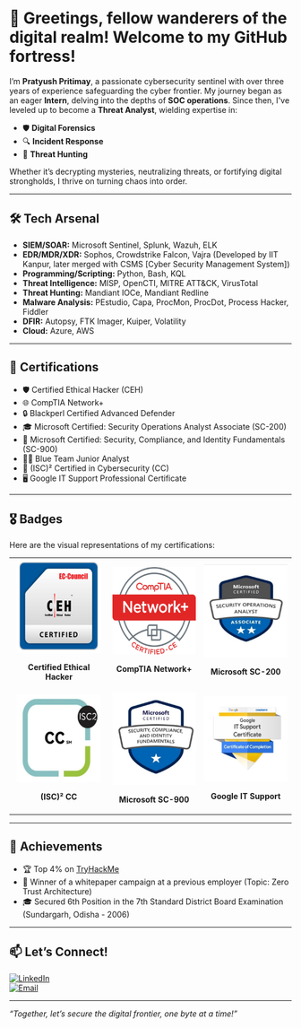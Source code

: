 # 👋 Greetings, fellow wanderers of the digital realm! Welcome to my GitHub fortress!  

I’m **Pratyush Pritimay**, a passionate cybersecurity sentinel with over three years of experience safeguarding the cyber frontier. My journey began as an eager **Intern**, delving into the depths of **SOC operations**. Since then, I've leveled up to become a **Threat Analyst**, wielding expertise in:  
- 🛡️ **Digital Forensics**  
- 🔍 **Incident Response**  
- 🎯 **Threat Hunting**  

Whether it’s decrypting mysteries, neutralizing threats, or fortifying digital strongholds, I thrive on turning chaos into order.  

---

## 🛠️ Tech Arsenal
- **SIEM/SOAR:** Microsoft Sentinel, Splunk, Wazuh, ELK  
- **EDR/MDR/XDR:** Sophos, Crowdstrike Falcon, Vajra (Developed by IIT Kanpur, later merged with CSMS [Cyber Security Management System])  
- **Programming/Scripting:** Python, Bash, KQL  
- **Threat Intelligence:** MISP, OpenCTI, MITRE ATT&CK, VirusTotal  
- **Threat Hunting:** Mandiant IOCe, Mandiant Redline  
- **Malware Analysis:** PEstudio, Capa, ProcMon, ProcDot, Process Hacker, Fiddler  
- **DFIR:** Autopsy, FTK Imager, Kuiper, Volatility
- **Cloud:** Azure, AWS

---

## 🏅 Certifications
- 🛡️ Certified Ethical Hacker (CEH)  
- 🌐 CompTIA Network+  
- 🔒 Blackperl Certified Advanced Defender  
- 🎓 Microsoft Certified: Security Operations Analyst Associate (SC-200)  
- 🔑 Microsoft Certified: Security, Compliance, and Identity Fundamentals (SC-900)  
- 🕵️‍♂️ Blue Team Junior Analyst  
- 📜 (ISC)² Certified in Cybersecurity (CC)  
- 🖥️ Google IT Support Professional Certificate  

---

## 🎖️ Badges
Here are the visual representations of my certifications:

<table>
  <tr>
    <td align="center">
      <img src="https://github.com/ppratyush09/ppratyush09/blob/main/Certification%20Badges/CEH.png?raw=true" alt="Certified Ethical Hacker" style="width:150px;">
      <p><b>Certified Ethical Hacker</b></p>
    </td>
    <td align="center">
      <img src="https://github.com/ppratyush09/ppratyush09/blob/main/Certification%20Badges/CompTIA%20Network+.png?raw=true" alt="CompTIA Network+" style="width:150px;">
      <p><b>CompTIA Network+</b></p>
    </td>
     <td align="center">
      <img src="https://github.com/ppratyush09/ppratyush09/blob/main/Certification%20Badges/Microsoft%20SC%20200.jpg?raw=true" alt="Microsoft SC-200" style="width:150px;">
      <p><b>Microsoft SC-200</b></p>
    </td>
  </tr>
  <tr>
    <td align="center">
      <img src="https://github.com/ppratyush09/ppratyush09/blob/main/Certification%20Badges/ISC2%20CC.jpg?raw=true" alt="(ISC)² Certified in Cybersecurity" style="width:150px;">
      <p><b>(ISC)² CC</b></p>
    </td>
       <td align="center">
      <img src="https://github.com/ppratyush09/ppratyush09/blob/main/Certification%20Badges/Microsoft%20SC%20900.jpg?raw=true" alt="Microsoft SC-900" style="width:150px;">
      <p><b>Microsoft SC-900</b></p>
    </td>
    <td align="center">
      <img src="https://github.com/ppratyush09/ppratyush09/blob/main/Certification%20Badges/Google%20IT%20Support%20Pro.jpg?raw=true" alt="Google IT Support Pro" style="width:150px;">
      <p><b>Google IT Support</b></p>
    </td>
  </tr>
</table>


---

## 🌟 Achievements
- 🏆 Top 4% on [TryHackMe](https://tryhackme.com/r/p/ivor)
- 📝 Winner of a whitepaper campaign at a previous employer (Topic: Zero Trust Architecture)  
- 🎓 Secured 6th Position in the 7th Standard District Board Examination (Sundargarh, Odisha - 2006)  


---

## 📫 Let’s Connect!
[![LinkedIn](https://img.shields.io/badge/LinkedIn-Pratyush_Pritimay-0077B5?style=for-the-badge&logo=linkedin&logoColor=white)](https://www.linkedin.com/in/pratyushcs9/)  
[![Email](https://img.shields.io/badge/Email-pratyushp09@proton.me-red?style=for-the-badge&logo=protonmail&logoColor=white)](mailto:pratyushp09@proton.me)
 

---

*“Together, let’s secure the digital frontier, one byte at a time!”*
